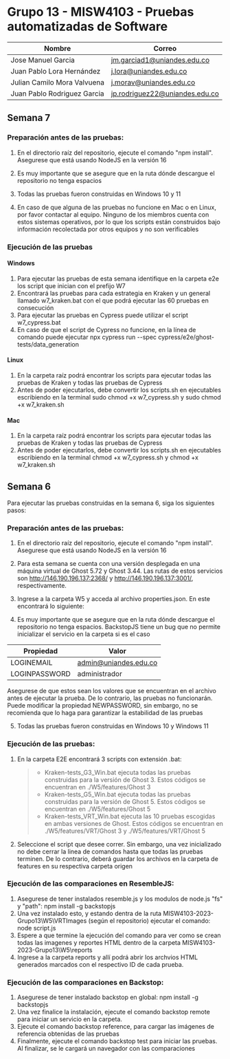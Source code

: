 # Grupo 13 - MISW4103 - Pruebas automatizadas de Software


| Nombre                      | Correo                         |
|-----------------------------|--------------------------------|
| Jose Manuel Garcia          | jm.garciad1@uniandes.edu.co    |
| Juan Pablo Lora Hernández   | j.lora@uniandes.edu.co         |
| Julian Camilo Mora Valvuena | j.morav@uniandes.edu.co        |
| Juan Pablo Rodriguez Garcia | jp.rodriguez22@uniandes.edu.co |

## Semana 7

### Preparación antes de las pruebas:
1. En el directorio raíz del repositorio, ejecute el comando "npm install". Asegurese que está usando NodeJS en la versión 16

2. Es muy importante que se asegure que en la ruta dónde descargue el repositorio no tenga espacios

3. Todas las pruebas fueron construidas en Windows 10 y 11

4. En caso de que alguna de las pruebas no funcione en Mac o en Linux, por favor contactar al equipo. Ninguno de los miembros cuenta con estos sistemas operativos, por lo que los scripts están construidos bajo información recolectada por otros equipos y no son verificables

### Ejecución de las pruebas

#### Windows
1. Para ejecutar las pruebas de esta semana identifique en la carpeta e2e los script que inician con el prefijo W7
2. Encontrará las pruebas para cada estrategia en Kraken y un general llamado w7_kraken.bat con el que podrá ejecutar las 60 pruebas en consecución
3. Para ejecutar las pruebas en Cypress puede utilizar el script w7_cypress.bat
4. En caso de que el script de Cypress no funcione, en la línea de comando puede ejecutar npx cypress run --spec cypress/e2e/ghost-tests/data_generation

#### Linux
1. En la carpeta raíz podrá encontrar los scripts para ejecutar todas las pruebas de Kraken y todas las pruebas de Cypress
2. Antes de poder ejecutarlos, debe convertir los scripts.sh en ejecutables escribiendo en la terminal sudo chmod +x w7_cypress.sh y sudo chmod +x w7_kraken.sh

#### Mac
1. En la carpeta raíz podrá encontrar los scripts para ejecutar todas las pruebas de Kraken y todas las pruebas de Cypress
2. Antes de poder ejecutarlos, debe convertir los scripts.sh en ejecutables escribiendo en la terminal chmod +x w7_cypress.sh y chmod +x w7_kraken.sh

## Semana 6
Para ejecutar las pruebas construidas en la semana 6, siga los siguientes pasos:

### Preparación antes de las pruebas:
1. En el directorio raíz del repositorio, ejecute el comando "npm install". Asegurese que está usando NodeJS en la versión 16

2. Para esta semana se cuenta con una versión desplegada en una máquina virtual de Ghost 5.72 y Ghost 3.44. Las rutas de estos servicios son http://146.190.196.137:2368/ y http://146.190.196.137:3001/, respectivamente.

3. Ingrese a la carpeta W5 y acceda al archivo properties.json. En este encontrará lo siguiente:

4. Es muy importante que se asegure que en la ruta dónde descargue el repositorio no tenga espacios. BackstopJS tiene un bug que no permite inicializar el servicio en la carpeta si es el caso

| Propiedad                      | Valor                         |
|-----------------------------|--------------------------------|
| LOGINEMAIL         | admin@uniandes.edu.co    |
| LOGINPASSWORD   | administrador        |

Asegurese de que estos sean los valores que se encuentran en el archivo antes de ejecutar la prueba. De lo contrario, las pruebas no funcionarán. Puede modificar la propiedad NEWPASSWORD, sin embargo, no se recomienda que lo haga para garantizar la estabilidad de las pruebas

5. Todas las pruebas fueron construidas en Windows 10 y Windows 11

### Ejecución de las pruebas:
1. En la carpeta E2E encontrará 3 scripts con extensión .bat: 
    >* Kraken-tests_G3_Win.bat ejecuta todas las pruebas construidas para la versión de Ghost 3. Estos códigos se encuentran en ./W5/features/Ghost 3
    >* Kraken-tests_G5_Win.bat ejecuta todas las pruebas construidas para la versión de Ghost 5. Estos códigos se encuentran en ./W5/features/Ghost 5
    >* Kraken-tests_VRT_Win.bat ejecuta las 10 pruebas escogidas en ambas versiones de Ghost. Estos códigos se encuentran en ./W5/features/VRT/Ghost 3 y ./W5/features/VRT/Ghost 5
2. Seleccione el script que desee correr. Sin embargo, una vez inicializado no debe cerrar la linea de comandos hasta que todas las pruebas terminen. De lo contrario, deberá guardar los archivos en la carpeta de features en su respectiva carpeta origen

### Ejecución de las comparaciones en ResembleJS:
1. Asegurese de tener instalados resemble.js y los modulos de node.js "fs" y "path": npm install -g backstopjs
2. Una vez instalado esto, y estando dentra de la ruta MISW4103-2023-Grupo13\W5\VRTImages (según el repositorio) ejecutar el comando: node script.js
3. Espere a que termine la ejecución del comando para ver como se crean todas las imagenes y reportes HTML dentro de la carpeta MISW4103-2023-Grupo13\W5\reports
4. Ingrese a la carpeta reports y allí podrá abrir los archvios HTML generados marcados con el respectivo ID de cada prueba.

### Ejecución de las comparaciones en Backstop:
1. Asegurese de tener instalado backstop en global: npm install -g backstopjs
2. Una vez finalice la instalación, ejecute el comando backstop remote para iniciar un servicio en la carpeta.
3. Ejecute el comando backstop reference, para cargar las imágenes de referencia obtenidas de las pruebas
4. Finalmente, ejecute el comando backstop test para iniciar las pruebas. Al finalizar, se le cargará un navegador con las comparaciones